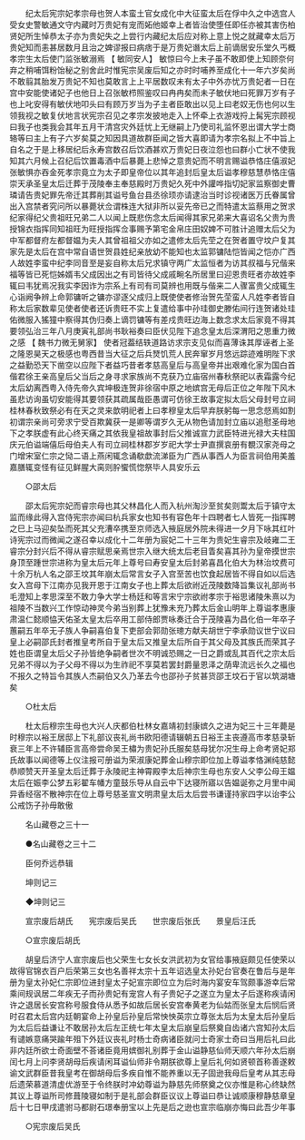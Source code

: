 <!-- { "loadSidebar": true } -->
　　纪太后宪宗妃孝宗母也贺人本蛮土官女成化中大征蛮太后在俘中久之中选宫人受女史警敏通文守内藏时万贵妃有宠而妬他姬幸上者皆治使堕任即任亦被其害伤柏贤妃所生悼恭太子亦为贵妃失之上尝行内藏纪太后应对称上意上悦之就藏幸太后万贵妃知而恚甚居数月且治之婢谬报曰病痞于是万贵妃谮太后上前谪居安乐堂久丐概孝宗生太后使门监张敏溺焉 【 敏同安人】 敏惊曰今上未子虽不敢即使上知顾奈何弃之稍哺饵粉饴秘之别舍此时惟宪宗吴废后知之亦时时哺养至成化十一年六岁矣尚不敢翦其胎发万贵妃不知也莫敢言上上平居数叹未有太子中外亦忧万贵妃者一日在宫中安能使诸妃子也他日上召张敏栉照鉴叹曰冉冉矣而未子敏伏地曰死罪万岁有子也上叱安得有敏伏地叩头曰有顾万岁当为子主者臣敢出以见上曰老奴无伤也何以生领我视之敏复伏地言状宪宗召见之孝宗发披地走入上怀牵上衣游戏捋上髯宪宗顾视曰我子也类我会其年五月干清宫灾外廷忧上无继嗣上乃使司礼监怀恩出谓大学士商辂等曰主上有子六岁矣莫之知因具道故群臣闻之皆大喜即请为孝宗名拟上不中旨上自名之于是上移居纪后永寿宫数召后饮酒甚欢万贵妃日夜泣怨也曰群小亡状不使我知其六月候上召纪后饮置毒酒中后暴薨上悲悼之意贵妃而不明言赐谥恭恪庄僖淑妃张敏惧亦吞金死孝宗竟立为太子即皇帝位以其年追封后皇太后谥孝穆慈慧恭恪庄僖崇天承圣皇太后迁葬于茂陵奉主奉慈殿时万贵妃久死中外讙哗指切妃家监察御史曹璘请告贵妃罪先帝迁其葬削其谥号鱼台县丞徐顼亦请逮治当时诊视诸医万氏眷属曾出入宫禁者究问所以暴薨状佥谓株连大狱非所以妥先帝已之而特遣太监蔡用之贺求纪家得纪父贵祖旺兄弟二人以闻上既悲伤念太后闻得其家兄弟来大喜诏名父贵为贵授锦衣指挥同知祖旺为旺授指挥佥事赐予第宅金帛庄田奴婢不可胜计追赠太后父为中军都督府左都督媪为夫人其曾祖祖父亦如之遣修太后先茔之在贺者置守坟户复其家先是太后在宫中常自语世贺县姓纪亲放幼不能知也太监郭镛陆恺皆闻之恺亦广西人故姓李蛮中纪李同音至是妄自称太后兄求镇守两广太监恒者为访其叔福与兄偕来福等皆已死恺姊婿韦父成因出之有司皆待父成戚畹名所居里曰迎恩贵旺者亦故姓李辄曰韦犹焉况我实李因诈为宗系上有司有司莫辨也用既与偕来二人骤富贵父成辄生心诣阙争辨上命郭镛听之镛亦谬逐父成归上既使使者修治贺先茔蛮人凡姓李者皆自称太后家数辈见使者使者还诉贵旺不实上复遣给事中孙珪御史滕佑间行连贺诸处珪佑微服入猺獞中察得其伪归奏上谪罚镛等有差戍贵旺边海上数念求太后家竟不得其要领弘治三年八月庚寅礼部尚书耿裕奏曰臣伏见陛下追念皇太后深渭阳之思重力微之感 【 魏书力微无舅家】 使者冠葢结轶道路访求宗支见似而喜薄诛其厚诬者上圣之隆恩昊天之极感也粤西昔当大征之后兵燹饥荒人民奔窜岁月悠远踪迹难明陛下求之益勤恐天下凿空以应陛下者益巧昔者孝慈高皇后与高皇帝并出艰难化家为国白首偕君徐王亲高皇后父当后之身寻求家族尚不克获乃立庙宿州春秋祭祀以表霜露今纪太后幼离西粤入侍先帝久宾坤极连贺非徐宿中原之地嫔宫无母后正位之年陛下风木虽悲访询虽切安能得其要领获其疏属哉臣愚谓可仿徐王故事定拟太后父母封号立祠桂林春秋致祭必有在天之灵来歆明祀者上曰孝穆皇太后早弃朕躬每一思念惄焉如割初谓宗亲尚可旁求宁受百欺冀获一是卿等谓岁久无从物色请加封立庙以追慰圣母地下之孝朕虚有此心终天痛之其依我皇祖故事封后父推诚宣力武臣特进光禄大夫柱国庆元伯谥端僖后母伯夫人有司立祠桂林郡岁岁祀大学士尹直撰哀册有覩汉家尧母之门增宋室仁宗之恸二语上燕闲辄念诵欷歔流涕臣为广西从事西人为臣言祠伯用美羞嘉膳辄变怪有征见鲜腥大脔则肸蠁慌惚祭毕人具安乐云 

　　○邵太后 

　　邵太后宪宗妃而睿宗母也其父林昌化人而入杭州淘沙至贫矣则鬻太后于镇守太监而缘此得入宫侍宪宗亦闻曰杭兵家女也知书有容色年十四聘者七人皆死一指挥聘之巳上马迎矣坠而死其父充漕卒携至京师选入掖庭居外院未得进一夕月下咏其红叶诗宪宗过而微闻之遂召幸以成化十二年册为宸妃二十三年为贵妃生睿宗及岐雍二王睿宗分封兴后不得从睿宗赋思亲焉世宗入继大统太后老目眚矣喜其孙为皇帝摸世宗身顶至踵世宗进称为皇太后元年上尊号曰寿安皇太后封弟喜昌化伯大为林治坟费可十余万杭人名之邵王坟其年崩太后常言女子入宫至苦也饮食起居皆不得自如以后选女入宫母下江南亦见我开恩于江南女子也上葬太后欲祔近茂陵数降旨集议礼部尚书毛澄知上孝思深至不敢力争大学士杨廷和等言宋宁宗欲祔孝宗于裕思诸陵朱熹以为祖陵不当数兴工作惊动神灵今弟当别葬上犹豫未充乃葬太后金山明年上尊谥孝惠康肃温仁懿顺恊天佑圣太皇太后卒用工部侍郎贾咏奏迁合于茂陵喜为昌化伯一年卒子蕙嗣五年卒无子族人争嗣喜伯复下吏部会郭勋张璁方献夫胡世宁李承勋议世宁议曰皇上必嗣邵氏封者推皇考所自于皇太后又推皇太后所自于其父母及其族氏而荣其子姓也臣谓皇太后父子孙皆绝争嗣者世次不明诚恐赐之一日之爵或乱其百代之宗太后兄弟不得以为子父母不得以为生祚祀不享莫若罢封爵量恩泽之荫卑流远长久之福也不报久之特旨令其族人杰嗣伯又久乃革去今也邵孙子贫甚货邵王坟石于官以筑湖塘矣 

　　○杜太后 

　　杜太后穆宗生母也大兴人庆都伯杜林女嘉靖初封康嫔久之进为妃三十三年薨是时穆宗以裕王居邸上下礼部议丧礼尚书欧阳德请辍朝五日裕王主丧遵高市孝慈录斩衰三年上不许辅臣言高帝尝命吴王橚为贵妃孙氏服矣慈母犹尔况生母上命考贤妃郑氏故事以闻德等上仪注报可册谥为荣淑康妃葬金山穆宗即位加上尊谥孝恪渊纯慈懿恭顺赞天开圣皇太后迁葬于永陵祀主神霄殿李太后神宗生母也东安人父李公母王媪太后在娠李公梦五彩翟车幡方童鼓乐导从自云中下达寝所寤以告媪诞弥之月里中闻异香经宿不散神宗在位上尊号慈圣宣文明肃皇太后太后尝书谦谨持家四字以诒李公公戒饬子孙毋敢傲 

　　名山藏卷之三十一 

　　●名山藏卷之三十二 

　　臣何乔远恭辑 

　　坤则记三 

　　◆坤则记三 

　　宣宗废后胡氏　　宪宗废后吴氏　　世宗废后张氏　　景皇后汪氏 

　　○宣宗废后胡氏 

　　胡皇后济宁人宣宗废后也父荣生七女长女洪武初为女官给事掖庭颇见任使荣以故得官锦衣百户后荣第三女也名善祥太宗十五年诏选皇太孙妃台官奏在鲁后与是年册为皇太孙妃仁宗即位进封皇太子妃宣宗即位立为后时海内宴安车驾颇事游幸后常乘间规讽居二年疾无子而孙贵妃有宠宫人有子贵妃子之遂立为皇太子后遂称疾请闲许之退居长安宫称号服食侍从悉予如故后居长安宫奉黄老为仙姑而张皇太后悯后贤时召君太后宫内廷朝宴命上孙皇后孙皇后常怏怏英宗立尊张太后为太皇太后孙皇后为太后后益谦让不敢居孙太后左正统七年太皇太后崩皇后祭奠自齿诸六宫知孙太后有谴嫉意痛哭踰年殂下外廷议丧礼时杨士奇病诸臣就问士奇家士奇曰当用后礼曰此非内廷所欲士奇面壁不荅诸臣竟用嫔御礼别葬于金山谥静慈仙师天顺六年孙太后崩闰七月上问李贤胡母后疾请闲耳谥仙师非令期朕欲尊上皇后礼何如贤顿首称善遂敕谕文武群臣昔我皇考在御胡母后多疾自惟不能养重以无子固逊我母后皇考从其志母后遗荣慕道清虚优游至于令终朕时冲幼尊谥为静慈先师祭奠之仪亦惟是称心终缺然其议上尊谥所司修葺陵寝如制于是礼部会群臣议议上尊谥曰恭让诚顺康穆静慈章皇后十七日甲戌遣驸马都尉石璟奉册宝以上先是后之逊也宣宗临崩亦悔曰此吾少年事 

　　○宪宗废后吴氏 

